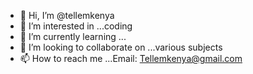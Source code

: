 - 👋 Hi, I’m @tellemkenya
- 👀 I’m interested in ...coding
- 🌱 I’m currently learning ...
- 💞️ I’m looking to collaborate on ...various subjects
- 📫 How to reach me ...Email: Tellemkenya@gmail.com

<!---
tellemkenya/tellemkenya is a ✨ special ✨ repository because its `README.md` (this file) appears on your GitHub profile.
You can click the Preview link to take a look at your changes.
--->
